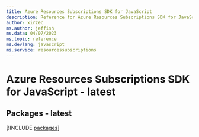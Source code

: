 ```yaml
---
title: Azure Resources Subscriptions SDK for JavaScript
description: Reference for Azure Resources Subscriptions SDK for JavaScript
author: xirzec
ms.author: jeffish
ms.data: 04/07/2023
ms.topic: reference
ms.devlang: javascript
ms.service: resourcessubscriptions
---
```

# Azure Resources Subscriptions SDK for JavaScript - latest
## Packages - latest
[!INCLUDE [packages](resources-subscriptions-index.md)]